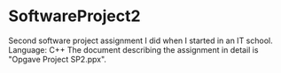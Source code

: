# SoftwareProject2
Second software project assignment I did when I started in an IT school. Language: C++
The document describing the assignment in detail is "Opgave Project SP2.ppx".

